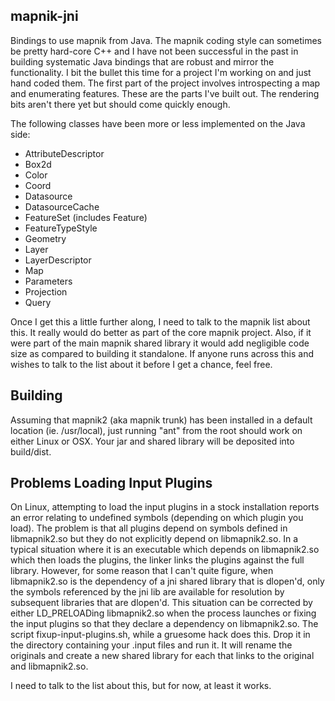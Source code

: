 mapnik-jni
----------

Bindings to use mapnik from Java.  The mapnik coding style can sometimes be pretty hard-core C++ and I have not been successful in the past in building systematic Java bindings that are robust and mirror the functionality.  I bit the bullet this time for a project I'm working on and just hand coded them.  The first part of the project involves introspecting a map and enumerating features.  These are the parts I've built out.  The rendering bits aren't there yet but should come quickly enough.

The following classes have been more or less implemented on the Java side:

* AttributeDescriptor
* Box2d
* Color
* Coord
* Datasource
* DatasourceCache
* FeatureSet (includes Feature)
* FeatureTypeStyle
* Geometry
* Layer
* LayerDescriptor
* Map
* Parameters
* Projection
* Query

Once I get this a little further along, I need to talk to the mapnik list about this.  It really would do better as part of the core mapnik project.  Also, if it were part of the main mapnik shared library it would add negligible code size as compared to building it standalone.  If anyone runs across this and wishes to talk to the list about it before I get a chance, feel free.

Building
--------
Assuming that mapnik2 (aka mapnik trunk) has been installed in a default location (ie. /usr/local), just running "ant" from the root should work on either Linux or OSX.  Your jar and shared library will be deposited into build/dist.

Problems Loading Input Plugins
------------------------------
On Linux, attempting to load the input plugins in a stock installation reports an error relating
to undefined symbols (depending on which plugin you load).  The problem is that all plugins depend
on symbols defined in libmapnik2.so but they do not explicitly depend on libmapnik2.so.  In a typical
situation where it is an executable which depends on libmapnik2.so which then loads the plugins, the
linker links the plugins against the full library.  However, for some reason that I can't quite figure,
when libmapnik2.so is the dependency of a jni shared library that is dlopen'd, only the symbols referenced
by the jni lib are available for resolution by subsequent libraries that are dlopen'd.  This situation
can be corrected by either LD_PRELOADing libmapnik2.so when the process launches or fixing the input
plugins so that they declare a dependency on libmapnik2.so.  The script fixup-input-plugins.sh, while a gruesome
hack does this.  Drop it in the directory containing your .input files and run it.  It will rename the
originals and create a new shared library for each that links to the original and libmapnik2.so.

I need to talk to the list about this, but for now, at least it works.


